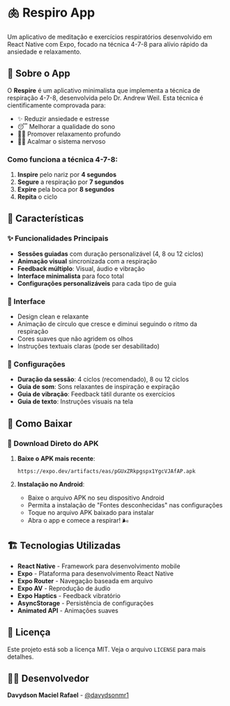 # 🫁 Respiro App

Um aplicativo de meditação e exercícios respiratórios desenvolvido em React Native com Expo, focado na técnica 4-7-8 para alívio rápido da ansiedade e relaxamento.

## 📱 Sobre o App

O **Respire** é um aplicativo minimalista que implementa a técnica de respiração 4-7-8, desenvolvida pelo Dr. Andrew Weil. Esta técnica é cientificamente comprovada para:

- ✨ Reduzir ansiedade e estresse
- 😴 Melhorar a qualidade do sono
- 🧘‍♀️ Promover relaxamento profundo
- 💆‍♂️ Acalmar o sistema nervoso

### Como funciona a técnica 4-7-8:

1. **Inspire** pelo nariz por **4 segundos**
2. **Segure** a respiração por **7 segundos**
3. **Expire** pela boca por **8 segundos**
4. **Repita** o ciclo

## 🎯 Características

### ✨ Funcionalidades Principais
- **Sessões guiadas** com duração personalizável (4, 8 ou 12 ciclos)
- **Animação visual** sincronizada com a respiração
- **Feedback múltiplo**: Visual, áudio e vibração
- **Interface minimalista** para foco total
- **Configurações personalizáveis** para cada tipo de guia

### 🎨 Interface
- Design clean e relaxante
- Animação de círculo que cresce e diminui seguindo o ritmo da respiração
- Cores suaves que não agridem os olhos
- Instruções textuais claras (pode ser desabilitado)

### 🔧 Configurações
- **Duração da sessão**: 4 ciclos (recomendado), 8 ou 12 ciclos
- **Guia de som**: Sons relaxantes de inspiração e expiração
- **Guia de vibração**: Feedback tátil durante os exercícios
- **Guia de texto**: Instruções visuais na tela

## 📱 Como Baixar

### 📲 Download Direto do APK

1. **Baixe o APK mais recente**:
   ```
   https://expo.dev/artifacts/eas/pGUxZRkpgspx1YgcVJAfAP.apk
   ```

2. **Instalação no Android**:
   - Baixe o arquivo APK no seu dispositivo Android
   - Permita a instalação de "Fontes desconhecidas" nas configurações
   - Toque no arquivo APK baixado para instalar
   - Abra o app e comece a respirar! 🌬️


## 🏗️ Tecnologias Utilizadas

- **React Native** - Framework para desenvolvimento mobile
- **Expo** - Plataforma para desenvolvimento React Native
- **Expo Router** - Navegação baseada em arquivo
- **Expo AV** - Reprodução de áudio
- **Expo Haptics** - Feedback vibratório
- **AsyncStorage** - Persistência de configurações
- **Animated API** - Animações suaves


## 📄 Licença

Este projeto está sob a licença MIT. Veja o arquivo `LICENSE` para mais detalhes.

## 👨‍💻 Desenvolvedor

**Davydson Maciel Rafael** - [@davydsonmr1](https://github.com/davydsonmr1)

